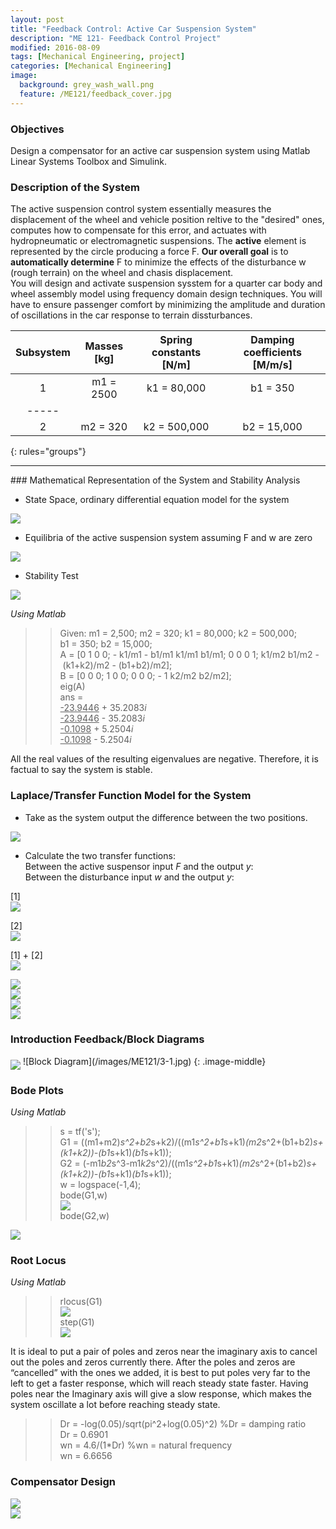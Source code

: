 ```yaml
---
layout: post
title: "Feedback Control: Active Car Suspension System"
description: "ME 121- Feedback Control Project"
modified: 2016-08-09
tags: [Mechanical Engineering, project]
categories: [Mechanical Engineering]
image:
  background: grey_wash_wall.png
  feature: /ME121/feedback_cover.jpg
---
```

<style>
hr{
	border: 0;
    height: 1px;
    background-image: linear-gradient(to right, rgba(0, 0, 0, 0), rgba(0, 0, 0, 0.75), rgba(0, 0, 0, 0));
}
</style>

### Objectives
Design a compensator for an active car suspension system using Matlab Linear Systems Toolbox and Simulink.

<!-- more -->

### Description of the System
The active suspension control system essentially measures the displacement of the wheel and vehicle position reltive to the "desired" ones, computes how to compensate for this error, and actuates with hydropneumatic or electromagnetic suspensions.  The **active** element is represented by the circle producing a force F.  **Our overall goal** is to **automatically determine** F to minimize the effects of the disturbance w (rough terrain) on the wheel and chasis displacement.<br/>
You will design and activate suspension sysstem for a quarter car body and wheel assembly model using frequency domain design techniques.  You will have to ensure passenger comfort by minimizing the amplitude and duration of oscillations in the car response to terrain dissturbances.

| Subsystem | Masses [kg] | Spring constants [N/m]| Damping coefficients [M/m/s] |
|:---------:|:-----------:|:---------------------:|:----------------------------:|
|     1     |  m1 = 2500  |      k1 = 80,000      |           b1 = 350           |
|-----
|     2     |  m2 = 320   |      k2 = 500,000     |           b2 = 15,000        |
{: rules="groups"}

<hr>
### Mathematical Representation of the System and Stability Analysis

* State Space, ordinary differential equation model for the system

<img src="/images/ME121/1-1.jpg" align="middle">

* Equilibria of the active suspension system assuming F and w are zero

<img src="/images/ME121/1-2.jpg" align="middle">

* Stability Test<br/>

<img src="/images/ME121/1-3.jpg" align="middle"><br/>

<cite>Using Matlab</cite><br/>

>>Given: m1&nbsp;=&nbsp;2,500; m2&nbsp;=&nbsp;320; k1&nbsp;=&nbsp;80,000; k2&nbsp;=&nbsp;500,000; b1&nbsp;=&nbsp;350; b2&nbsp;=&nbsp;15,000;<br/>
A = [0 1 0 0; -&nbsp;k1/m1 -&nbsp;b1/m1 k1/m1 b1/m1; 0 0 0 1; k1/m2 b1/m2 -&nbsp;(k1+k2)/m2 -&nbsp;(b1+b2)/m2];<br/>
B = [0 0 0; 1 0 0; 0 0 0; -&nbsp;1 k2/m2 b2/m2];<br/>
>>eig(A)<br/>
ans = <br/>
<u>-23.9446</u> + 35.2083<cite>i</cite><br/>
<u>-23.9446</u> - 35.2083<cite>i</cite><br/>
<u>-0.1098</u> + 5.2504<cite>i</cite><br/>
<u>-0.1098</u> - 5.2504<cite>i</cite><br/>

All the real values of the resulting eigenvalues are negative.  Therefore, it is factual to say the system is stable.

### Laplace/Transfer Function Model for the System
* Take as the system output the difference between the two positions.
<img src="/images/ME121/2-1.jpg" align="middle">

* Calculate the two transfer functions:<br/>
Between the active suspensor input <cite>F</cite> and the output <cite>y</cite>:<br/>
Between the disturbance input <cite>w</cite> and the output <cite>y</cite>:<br/>

[1]<br/><img src="/images/ME121/2-2.jpg" align="middle"><br/>

[2]<br/><img src="/images/ME121/2-3.jpg" align="middle"><br/>

[1] + [2]<br/><img src="/images/ME121/2-4.jpg" align="middle"><br/>

<img src="/images/ME121/2-5.jpg" align="middle"><br/>
<img src="/images/ME121/2-6.jpg" align="middle"><br/>
<img src="/images/ME121/2-7.jpg" align="middle"><br/>
<img src="/images/ME121/2-8.jpg" align="middle"><br/>

### Introduction Feedback/Block Diagrams
<img src="/images/ME121/3-1.jpg" align="middle">
![Block Diagram](/images/ME121/3-1.jpg)
{: .image-middle}

### Bode Plots
<cite>Using Matlab</cite><br/>

>>s = tf('s');<br/>
G1 = ((m1+m2)*s^2+b2*s+k2)/((m1*s^2+b1*s+k1)*(m2*s^2+(b1+b2)*s+(k1+k2))-(b1*s+k1)*(b1*s+k1));<br/>
G2 = (-m1*b2*s^3-m1*k2*s^2)/((m1*s^2+b1*s+k1)*(m2*s^2+(b1+b2)*s+(k1+k2))-(b1*s+k1)*(b1*s+k1));<br/>
w = logspace(-1,4);<br/>
bode(G1,w)<br/>
<img src="/images/ME121/4-1.jpg" align="middle"><br/>
bode(G2,w)<br/>
<img src="/images/ME121/4-2.jpg" align="middle">

### Root Locus
<cite>Using Matlab</cite><br/>

>>rlocus(G1)<br/>
<img src="/images/ME121/5-1.jpg" align="middle"><br/>
step(G1)<br/>
<img src="/images/ME121/5-2.jpg" align="middle"><br/>

It is ideal to put a pair of poles and zeros near the imaginary axis to cancel out the poles and zeros currently there.  After the poles and zeros are “cancelled” with the ones we added, it is best to put poles very far to the left to get a faster response, which will reach steady state faster.  Having poles near the Imaginary axis will give a slow response, which makes the system oscillate a lot before reaching steady state.<br/>
>> Dr = -log(0.05)/sqrt(pi^2+log(0.05)^2) %Dr&nbsp;=&nbsp;damping ratio<br/>
Dr = 0.6901<br/>
>> wn = 4.6/(1*Dr) %wn&nbsp;=&nbsp;natural frequency<br/>
wn = 6.6656

### Compensator Design
<img src="/images/ME121/6-1.jpg" align="middle"><br/>
<img src="/images/ME121/6-2.jpg" align="middle"><br/>